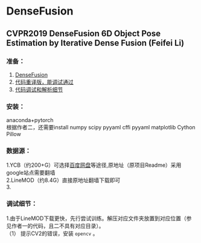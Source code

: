 DenseFusion
========

CVPR2019 DenseFusion 6D Object Pose Estimation by Iterative Dense Fusion (Feifei Li)
--------

### 准备：
1. [DenseFusion](https://github.com/j96w/DenseFusion/tree/Pytorch-1.0) <br>
2. [代码重译版，能调试通过](https://github.com/hoangcuongbk80/Object-RPE/tree/master/DenseFusion)<br>
3. [代码调试和解析细节](https://blog.csdn.net/weixin_43013761/article/details/103053585)

### 安装：
anaconda+pytorch <br>
根据作者二，还需要install numpy scipy pyyaml cffi pyyaml matplotlib Cython Pillow

### 数据源：
1.YCB（约200+G）可选择[百度网盘](https://github.com/yuxng/PoseCNN/issues/81)等途径,原地址（原项目Readme）采用google站点需要翻墙 <br>
2.LineMOD（约8.4G）直接原地址翻墙下载即可 <br>
3.

### 调试细节：
1.由于LineMOD下载更快，先行尝试训练。解压对应文件夹放置到对应位置（参见作者一的代码，且二不具有对应目录）。 <br>
 （1） 提示CV2的错误，安装 `opencv` 。 <br>
